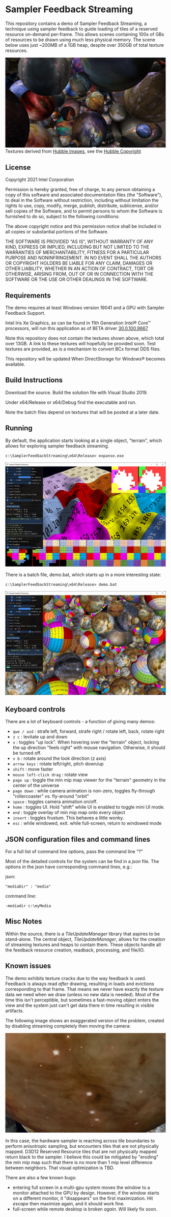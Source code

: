 # Sampler Feedback Streaming

This repository contains a demo of Sampler Feedback Streaming, a technique using sampler feedback to guide loading of tiles of a reserved resource on-demand per-frame. This allows scenes containing 100s of GBs of resources to be drawn using much less physical memory. The scene below uses just ~200MB of a 1GB heap, despite over 350GB of total texture resources.

![Sample screenshot](sampler-feedback-streaming.jpg "Sample screenshot")
Textures derived from [Hubble Images](https://www.nasa.gov/mission_pages/hubble/multimedia/index.html), see the [Hubble Copyright](https://hubblesite.org/copyright)

## License

Copyright 2021 Intel Corporation

Permission is hereby granted, free of charge, to any person obtaining a copy of
this software and associated documentation files (the "Software"), to deal in
the Software without restriction, including without limitation the rights to
use, copy, modify, merge, publish, distribute, sublicense, and/or sell copies
of the Software, and to permit persons to whom the Software is furnished to do
so, subject to the following conditions:

The above copyright notice and this permission notice shall be included in all
copies or substantial portions of the Software.

THE SOFTWARE IS PROVIDED "AS IS", WITHOUT WARRANTY OF ANY KIND, EXPRESS OR
IMPLIED, INCLUDING BUT NOT LIMITED TO THE WARRANTIES OF MERCHANTABILITY,
FITNESS FOR A PARTICULAR PURPOSE AND NONINFRINGEMENT. IN NO EVENT SHALL THE
AUTHORS OR COPYRIGHT HOLDERS BE LIABLE FOR ANY CLAIM, DAMAGES OR OTHER
LIABILITY, WHETHER IN AN ACTION OF CONTRACT, TORT OR OTHERWISE, ARISING FROM,
OUT OF OR IN CONNECTION WITH THE SOFTWARE OR THE USE OR OTHER DEALINGS IN THE
SOFTWARE.

## Requirements

The demo requires at least Windows version 19041 and a GPU with Sampler Feedback Support.

Intel Iris Xe Graphics, as can be found in 11th Generation Intel&reg; Core&trade; processors, will run this application as of BETA driver [30.0.100.9667](https://downloadcenter.intel.com/download/30522/Intel-Graphics-BETA-Windows-10-DCH-Drivers)

Note this repository does not contain the textures shown above, which total over 13GB. A link to these textures will hopefully be provided soon. Test textures are provided, as is a mechanism to convert BCx format DDS files.

This repository will be updated When DirectStorage for Windows&reg; becomes available.

## Build Instructions

Download the source. Build the solution file with Visual Studio 2019.

Under x64/Release or x64/Debug find the executable and run.

Note the batch files depend on textures that will be posted at a later date.

## Running

By default, the application starts looking at a single object, "terrain", which allows for exploring sampler feedback streaming.

    c:\SamplerFeedbackStreaming\x64\Release> expanse.exe

![default startup](./readme-images/default-startup.jpg "default startup")

There is a batch file, demo.bat, which starts up in a more interesting state:

    c:\SamplerFeedbackStreaming\x64\Release> demo.bat

![demo batch file](./readme-images/demo-bat.jpg "demo.bat")

## Keyboard controls

There are a lot of keyboard controls - a function of giving many demos:

* `qwe / asd` : strafe left, forward, strafe right / rotate left, back, rotate right
* `z c` : levitate up and down
* `x` : toggles "up lock". When hovering over the "terrain" object, locking the up direction "feels right" with mouse navigation. Otherwise, it should be turned off.
* `v b` : rotate around the look direction (z axis)
* `arrow keys` : rotate left/right, pitch down/up
* `shift` : move faster
* `mouse left-click drag` : rotate view
* `page up` : toggle the min mip map viewer for the "terrain" geometry in the center of the universe
* `page down` : while camera animation is non-zero, toggles fly-through "rollercoaster" vs. fly-around "orbit"
* `space` : toggles camera animation on/off.
* `home` : toggles UI. Hold "shift" while UI is enabled to toggle mini UI mode.
* `end` : toggle overlay of min mip map onto every object
* `insert` : toggles frustum. This behaves a little wonky.
* `esc` : while windowed, exit. while full-screen, return to windowed mode

## JSON configuration files and command lines

For a full list of command line options, pass the command line "?"

Most of the detailed controls for the system can be find in a *json* file. The options in the json have corresponding command lines, e.g.:

json:

    "mediaDir" : "media"

command line:

    -mediadir c:\myMedia

## Misc Notes

Within the source, there is a *TileUpdateManager* library that aspires to be stand-alone. The central object, *TileUpdateManager*, allows for the creation of streaming textures and heaps to contain them. These objects handle all the feedback resource creation, readback, processing, and file/IO.

## Known issues

The demo exhibits texture cracks due to the way feedback is used. Feedback is always read *after* drawing, resulting in loads and evictions corresponding to that frame. That means we never have exactly the texture data we need when we draw (unless no new data is needed). Most of the time this isn't perceptible, but sometimes a fast-moving object enters the view and the system just can't get data there in time resulting in visible artifacts.

The following image shows an exaggerated version of the problem, created by disabling streaming completely then moving the camera:

![Streaming Cracks](streaming-cracks.jpg "Streaming Cracks")

In this case, the hardware sampler is reaching across tile boundaries to perform anisotropic sampling, but encounters tiles that are not physically mapped. D3D12 Reserved Resource tiles that are not physically mapped return black to the sampler. I believe this could be mitigated by "eroding" the min mip map such that there is no more than 1 mip level difference between neighbors. That visual optimization is TBD.

There are also a few known bugs:
* entering full screen in a multi-gpu system moves the window to a monitor attached to the GPU by design. However, if the window starts on a different monitor, it "disappears" on the first maximization. Hit *escape* then maximize again, and it should work fine.
* full-screen while remote desktop is broken *again*. Will likely fix soon.
